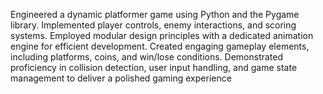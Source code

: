 Engineered a dynamic platformer game using Python and the Pygame library. 
Implemented player controls, enemy interactions, and scoring systems. 
Employed modular design principles with a dedicated animation engine for efficient development. 
Created engaging gameplay elements, including platforms, coins, and win/lose conditions. 
Demonstrated proficiency in collision detection, user input handling, and game state management to deliver a polished gaming experience
